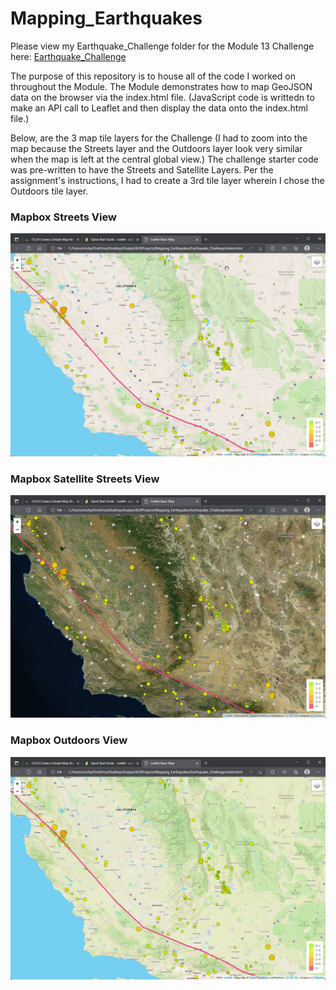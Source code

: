 # Mapping_Earthquakes
Please view my  Earthquake_Challenge folder for the Module 13 Challenge here: [Earthquake_Challenge](https://github.com/michaelfoz/Mapping_Earthquakes/tree/main/Earthquake_Challenge)

The purpose of this repository is to house all of the code I worked on throughout the Module. The Module demonstrates how to map GeoJSON data on the browser via the index.html file. (JavaScript code is writtedn to make an API call to Leaflet and then display the data onto the index.html file.)

Below, are the 3 map tile layers for the Challenge (I had to zoom into the map because the Streets layer and the Outdoors layer look very similar when the map is left at the central global view.) The challenge starter code was pre-written to have the Streets and Satellite Layers. Per the assignment's instructions, I had to create a 3rd tile layer wherein I chose the Outdoors tile layer.

### Mapbox Streets View
![Mapbox Streets View](https://github.com/michaelfoz/Mapping_Earthquakes/blob/main/Earthquake_Challenge/images/california-mapbox-streets-v11.png)

### Mapbox Satellite Streets View
![Mapbox Satellite Streets View](https://github.com/michaelfoz/Mapping_Earthquakes/blob/main/Earthquake_Challenge/images/california-mapbox-satellite-streets-v111.jpg)

### Mapbox Outdoors View
![Mapbox Outdoors View](https://github.com/michaelfoz/Mapping_Earthquakes/blob/main/Earthquake_Challenge/images/california-mapbox-outdoors-v11.png)
